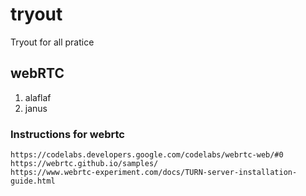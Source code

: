 # tryout
Tryout for all pratice

## webRTC
1. alaflaf
2. janus

###  Instructions for webrtc
    https://codelabs.developers.google.com/codelabs/webrtc-web/#0
    https://webrtc.github.io/samples/
    https://www.webrtc-experiment.com/docs/TURN-server-installation-guide.html

